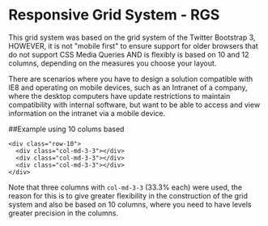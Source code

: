 Responsive Grid System - RGS
===

This grid system was based on the grid system of the Twitter Bootstrap 3, HOWEVER, it is not "mobile first" to ensure support for older browsers that do not support CSS Media Queries AND is flexibly is based on 10 and 12 columns, depending on the measures you choose your layout.

There are scenarios where you have to design a solution compatible with IE8 and operating on mobile devices, such as an Intranet of a company, where the desktop computers have update restrictions to maintain compatibility with internal software, but want to be able to access and view information on the intranet via a mobile device.

##Example using 10 colums based
```
<div class="row-10">
  <div class="col-md-3-3"></div>
  <div class="col-md-3-3"></div>
  <div class="col-md-3-3"></div>
</div>
```
Note that three columns with `col-md-3-3` (33.3% each) were used, the reason for this is to give greater flexibility in the construction of the grid system and also be based on 10 columns, where you need to have levels greater precision in the columns.
